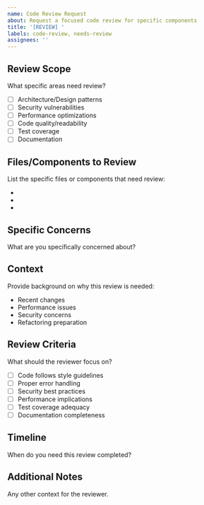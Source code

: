 ```yaml
---
name: Code Review Request
about: Request a focused code review for specific components
title: '[REVIEW] '
labels: code-review, needs-review
assignees: ''
---
```


## Review Scope
What specific areas need review?

- [ ] Architecture/Design patterns
- [ ] Security vulnerabilities
- [ ] Performance optimizations
- [ ] Code quality/readability
- [ ] Test coverage
- [ ] Documentation

## Files/Components to Review
List the specific files or components that need review:

- 
- 
- 

## Specific Concerns
What are you specifically concerned about?

## Context
Provide background on why this review is needed:

- Recent changes
- Performance issues
- Security concerns
- Refactoring preparation

## Review Criteria
What should the reviewer focus on?

- [ ] Code follows style guidelines
- [ ] Proper error handling
- [ ] Security best practices
- [ ] Performance implications
- [ ] Test coverage adequacy
- [ ] Documentation completeness

## Timeline
When do you need this review completed?

## Additional Notes
Any other context for the reviewer.